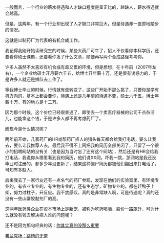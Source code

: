 <p data-pid="KpPEhinV">一般而言，一个行业的薪水待遇和人才缺口程度是呈正比的，越缺人，薪水待遇就会越高。</p><p data-pid="gLl2ZJbX">但是，这两年，有一个行业却出现了人才缺口非常巨大，但是待遇却一直原地踏步的情况。</p><p data-pid="HRkPGIhT">这就是以制药厂为代表的有机合成工作。</p><p data-pid="8a-qI3OJ">我记得我刚开始读研究生的时候，某些大药厂可牛了，招人不仅看你本科学历，还要看你硕士课题，还要看你发了什么文章，顺便再写两个合成路径考考你。</p><p data-pid="I00EzEd7">许多人虽然不太喜欢有机合成有毒又累的环境，但是想想，在十年前（2007年左右），一个企业给硕士开月薪六千五，给博士开年薪十万，还是很有诱惑力的，于是许多人就还是排队去工作了。</p><p data-pid="dNu3jgO1">等我博士毕业的时候，行情就有些转变了，这些厂开始不那么挑了，只要你是学有机方向的，基本上都会要你，待遇上还是几年前的待遇不变，硕士六千五，博士年薪十万，有的地方是十二万。</p><p data-pid="IVKgmeF-">因为那个时候，这个价位已经很普通了，即使去一个卖医疗器械的公司干点杂活儿，也能拿这个钱，于是许多人都不再考虑药厂了。</p><p data-pid="izVWhojA">而现今是什么情况呢？</p><p data-pid="-z_LQfLC">两年前开始，几家药厂的HR或帮药厂招人的猎头每天都会给我打电话，要么让我去，要么让我推荐人去，最后我不得不上网把我的简历全部关闭了，只留了一个很小的招聘网站的没有关（也是因为当时忘了还有这个网站），然后还是有HR会给我打电话，我说你从哪里看到我的简历，他们说XX网，吓我一跳，那网站是我还没毕业时注册的，都多少年没更新了，结果这种僵尸简历都被他们翻出来打电话了，可知有多缺人。</p><p data-pid="Wlroym32">后来我去了一家行业还有一点名气的药厂参观，发现在他们的实验室里，有环境专业的，有农业专业的，有生物专业的，还有生态学，矿物专业的，都在赶鸭子上架，努力过柱子，开反应。我不禁感叹，真的是非常缺人啊，可是待遇呢？真的还没有一些山寨胶黏剂厂的高。</p><p data-pid="1wcVY_AM">这两年医药类企业在资本市场上是新宠，被称为吃药喝酒，股价一路飙升，可为什么就没有钱去解决招人难的问题呢？</p><p data-pid="QLOa6PdV">还不是因为那句经典的话：<a href="https://zhuanlan.zhihu.com/p/39694604" class="internal">你其实真的没那么重要</a>  </p><a data-draft-node="block" data-draft-type="link-card" href="https://zhuanlan.zhihu.com/p/39730606" data-image="https://pic1.zhimg.com/v2-6ec6ab0287d7accde2cd27e42886ddda_qhd.jpg?source=d16d100b" data-image-width="700" data-image-height="394" class="internal">弗兰克扬：跳槽的无奈</a><p></p>